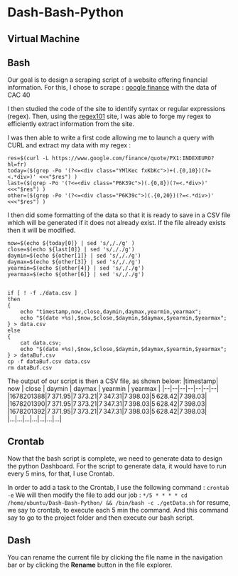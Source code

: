 # Dash-Bash-Python

## Virtual Machine

## Bash
Our goal is to design a scraping script of a website offering financial information. For this, I chose to scrape  : [google finance](https://www.google.com/finance/quote/PX1:INDEXEURO?hl=fr) with the data of CAC 40

I then studied the code of the site to identify syntax or regular expressions (regex). Then, using the [regex101](https://regex101.com/) site, I was able to forge my regex to efficiently extract information from the site.

I was then able to write a first code allowing me to launch a query with CURL and extract my data with my regex :

    res=$(curl -L https://www.google.com/finance/quote/PX1:INDEXEURO?hl=fr)
    today=($(grep -Po '(?<=<div class="YMlKec fxKbKc">)+(.{0,10})(?=<.*div>)' <<<"$res") )
    last=($(grep -Po '(?<=<div class="P6K39c">)(.{0,8})(?=<.*div>)' <<<"$res") )
	other=($(grep -Po '(?<=<div class="P6K39c">)(.{0,20})(?=<.*div>)' <<<"$res") )

I then did some formatting of the data so that it is ready to save in a CSV file which will be generated if it does not already exist. If the file already exists then it will be modified.

    now=$(echo ${today[0]} | sed 's/,/./g' )
	close=$(echo ${last[0]} | sed 's/,/./g')
	daymin=$(echo ${other[1]} | sed 's/,/./g')
	daymax=$(echo ${other[3]} | sed 's/,/./g')
	yearmin=$(echo ${other[4]} | sed 's/,/./g')
	yearmax=$(echo ${other[6]} | sed 's/,/./g')


	if [ ! -f ./data.csv ]
	then
	{
		echo "timestamp,now,close,daymin,daymax,yearmin,yearmax";
		echo "$(date +%s),$now,$close,$daymin,$daymax,$yearmin,$yearmax";
	} > data.csv
	else
	{
		cat data.csv;
		echo "$(date +%s),$now,$close,$daymin,$daymax,$yearmin,$yearmax";
	} > dataBuf.csv
	cp -f dataBuf.csv data.csv
	rm dataBuf.csv

The output of our script is then a CSV file, as shown below:
|timestamp| now | close | daymin | daymax | yearmin | yearmax |
|--|--|--|--|--|--|--|
|1678201388|7 371.95|7 373.21|7 347.31|7 398.03|5 628.42|7 398.03|
|1678201390|7 371.95|7 373.21|7 347.31|7 398.03|5 628.42|7 398.03|
|1678201392|7 371.95|7 373.21|7 347.31|7 398.03|5 628.42|7 398.03|
|...|...|...|...|...|...|...|


## Crontab

Now that the bash script is complete, we need to generate data to design the python Dashboard. For the script to generate data, it would have to run every 5 mins, for that, I use Crontab.

In order to add a task to the Crontab, I use the following command :    `crontab -e`
We will then modify the file to add our job :
`*/5 * * * * cd /home/ubuntu/Dash-Bash-Python/ && /bin/bash -c ./getData.sh`
for resume, we say to crontab, to execute each 5 min the command. And this command say to go to the project folder and then execute our bash script.

## Dash

You can rename the current file by clicking the file name in the navigation bar or by clicking the **Rename** button in the file explorer.

